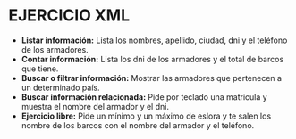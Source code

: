 # EJERCICIO XML

- **Listar información:** Lista los nombres, apellido, ciudad, dni y el teléfono de los armadores.
- **Contar información:** Lista los dni de los armadores y el total de barcos que tiene.
- **Buscar o filtrar información:** Mostrar las armadores que pertenecen a un determinado país.
- **Buscar información relacionada:** Pide por teclado una matricula y muestra el nombre del armador y el dni.
 - **Ejercicio libre:** Pide un mínimo y un máximo de eslora y te salen los nombre de los barcos con el nombre del armador y el teléfono.
